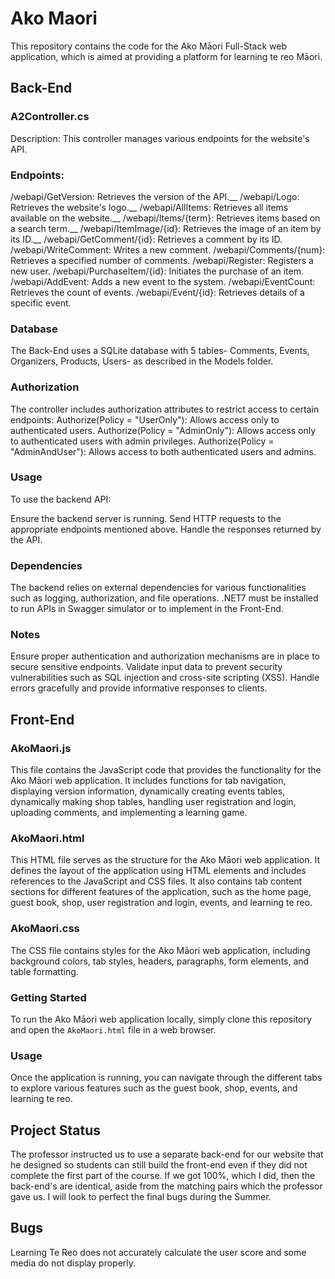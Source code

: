 # Ako Maori

This repository contains the code for the Ako Māori Full-Stack web application, which is aimed at providing a platform for learning te reo Māori.

## Back-End

### A2Controller.cs
Description: This controller manages various endpoints for the website's API.
### Endpoints:
/webapi/GetVersion: Retrieves the version of the API.__
/webapi/Logo: Retrieves the website's logo.__
/webapi/AllItems: Retrieves all items available on the website.__
/webapi/Items/{term}: Retrieves items based on a search term.__
/webapi/ItemImage/{id}: Retrieves the image of an item by its ID.__
/webapi/GetComment/{id}: Retrieves a comment by its ID.
/webapi/WriteComment: Writes a new comment.
/webapi/Comments/{num}: Retrieves a specified number of comments.
/webapi/Register: Registers a new user.
/webapi/PurchaseItem/{id}: Initiates the purchase of an item.
/webapi/AddEvent: Adds a new event to the system.
/webapi/EventCount: Retrieves the count of events.
/webapi/Event/{id}: Retrieves details of a specific event.

### Database
The Back-End uses a SQLite database with 5 tables- Comments, Events, Organizers, Products, Users- as described in the Models folder.

### Authorization
The controller includes authorization attributes to restrict access to certain endpoints:
Authorize(Policy = "UserOnly"): Allows access only to authenticated users.
Authorize(Policy = "AdminOnly"): Allows access only to authenticated users with admin privileges.
Authorize(Policy = "AdminAndUser"): Allows access to both authenticated users and admins.
### Usage
To use the backend API:

Ensure the backend server is running.
Send HTTP requests to the appropriate endpoints mentioned above.
Handle the responses returned by the API.
### Dependencies
The backend relies on external dependencies for various functionalities such as logging, authorization, and file operations. .NET7 must be installed to run APIs in Swagger simulator or to implement in the Front-End.
### Notes
Ensure proper authentication and authorization mechanisms are in place to secure sensitive endpoints.
Validate input data to prevent security vulnerabilities such as SQL injection and cross-site scripting (XSS).
Handle errors gracefully and provide informative responses to clients.

## Front-End

### AkoMaori.js

This file contains the JavaScript code that provides the functionality for the Ako Māori web application. It includes functions for tab navigation, displaying version information, dynamically creating events tables, dynamically making shop tables, handling user registration and login, uploading comments, and implementing a learning game.

### AkoMaori.html

This HTML file serves as the structure for the Ako Māori web application. It defines the layout of the application using HTML elements and includes references to the JavaScript and CSS files. It also contains tab content sections for different features of the application, such as the home page, guest book, shop, user registration and login, events, and learning te reo.

### AkoMaori.css

The CSS file contains styles for the Ako Māori web application, including background colors, tab styles, headers, paragraphs, form elements, and table formatting.

### Getting Started

To run the Ako Māori web application locally, simply clone this repository and open the `AkoMaori.html` file in a web browser.

### Usage

Once the application is running, you can navigate through the different tabs to explore various features such as the guest book, shop, events, and learning te reo.

## Project Status

The professor instructed us to use a separate back-end for our website that he designed so students can still build the front-end even if they did not complete the first part of the course. If we got 100%, which I did, then the back-end's are identical, aside from the matching pairs which the professor gave us. I will look to perfect the final bugs during the Summer.

## Bugs

Learning Te Reo does not accurately calculate the user score and some media do not display properly.
